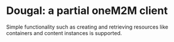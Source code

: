 Dougal: a partial oneM2M client
===============================

Simple functionality such as creating and retrieving resources like
containers and content instances is supported.

